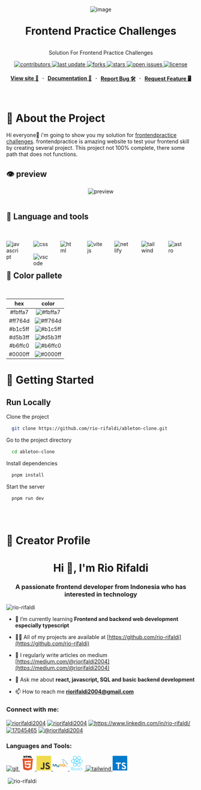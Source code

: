 <div align="center">

  <img src="https://www.frontendpractice.com/FP-meta.png" alt="image" width="550" height="auto" />
  <h1 style="margin: 2rem 0 ">Frontend Practice Challenges</h1>
  
  <p >
    Solution For Frontend Practice Challenges
  </p>

  
<!-- Badges -->
<p >
  <a href="https://github.com/rio-rifaldi/ableton-clone/graphs/contributors">
    <img src="https://img.shields.io/github/contributors/rio-rifaldi/ableton-clone" alt="contributors" />
  </a>
  <a href="">
    <img src="https://img.shields.io/github/last-commit/rio-rifaldi/ableton-clone" alt="last update" />
  </a>
  <a href="https://github.com/rio-rifaldi/ableton-clone/network/members">
    <img src="https://img.shields.io/github/forks/rio-rifaldi/ableton-clone" alt="forks" />
  </a>
  <a href="https://github.com/rio-rifaldi/ableton-clone/stargazers">
    <img src="https://img.shields.io/github/stars/rio-rifaldi/ableton-clone" alt="stars" />
  </a>
  <a href="https://github.com/rio-rifaldi/ableton-clone/issues/">
    <img src="https://img.shields.io/github/issues/rio-rifaldi/ableton-clone" alt="open issues" />
  </a>
  <a href="https://github.com/rio-rifaldi/ableton-clone/blob/master/LICENSE">
    <img src="https://img.shields.io/github/license/rio-rifaldi/ableton-clone.svg" alt="license" />
  </a>
</p>
   
<h4 style="display: flex; justify-content: center; gap:.6rem">
    <a href="https://rio-ableton-clone.netlify.app">View site 🚀</a>
  <span> · </span>
    <a href="https://github.com/rio-rifaldi/ableton-clone">Documentation 📕</a>
  <span> · </span>
    <a href="https://github.com/rio-rifaldi/ableton-clone/issues/">Report Bug 🛠️</a>
  <span> · </span>
    <a href="https://github.com/rio-rifaldi/ableton-clone/issues/">Request Feature 🖥️</a>
</h4>
</div>

<br />

<!-- About the Project -->
# 📌 About the Project
Hi everyone👋
i'm going to show you my solution for [frontendpractice challenges](https://www.frontendpractice.com/projects/ableton). frontendpractice is amazing website to test your frontend skill by creating several project. This project not 100% complete, there some path that does not functions.


## 👁️ preview
<div align="center"> 
  <img src="https://www.frontendpractice.com/_next/image?url=%2Ffullsize%2FC1-Ableton.jpg&w=1200&q=10" alt="preview" width="900" height="auto"  />
</div>
 <br>


<!-- language and tools -->
## 🧰 Language and tools
<br><br>
<a target="blank" href="https://developer.mozilla.org/en-US/docs/Web/JavaScript">
   <img align="left" width="40px" src="https://cdn.jsdelivr.net/gh/devicons/devicon@latest/icons/javascript/javascript-original.svg" style="padding-right:2rem;text" alt="javascript"/>
</a>
<a target="blank" href="https://developer.mozilla.org/en-US/docs/Web/CSS">
   <img align="left" width="40px" src="https://cdn.jsdelivr.net/gh/devicons/devicon@latest/icons/css3/css3-original.svg" style="padding-right:2rem;" alt="css"/>
</a>
<a target="blank" href="https://developer.mozilla.org/en-US/docs/Web/HTML">
   <img align="left" width="40px" src="https://cdn.jsdelivr.net/gh/devicons/devicon@latest/icons/html5/html5-original.svg" style="padding-right:2rem;" alt="html"/>
</a>
<a target="blank" href="https://vitejs.dev/">
   <img align="left" width="40px" src="https://cdn.jsdelivr.net/gh/devicons/devicon@latest/icons/vitejs/vitejs-original.svg" style="padding-right:2rem;" alt="vitejs"/>
</a>
<a target="blank" href="https://www.netlify.com/">
   <img align="left" width="40px" src="https://cdn.jsdelivr.net/gh/devicons/devicon@latest/icons/netlify/netlify-original.svg" style="padding-right:2rem;" alt="netlify"/>
</a>
<a target="blank" href="https://tailwindcss.com/">
   <img align="left" width="40px" src="https://cdn.jsdelivr.net/gh/devicons/devicon@latest/icons/tailwindcss/tailwindcss-original.svg" style="padding-right:2rem;" alt="tailwind"/>
</a>
<a target="blank" href="https://astro.build/">
   <img align="left" width="40px" src="https://cdn.jsdelivr.net/gh/devicons/devicon@latest/icons/astro/astro-original.svg" style="padding-right:2rem;" alt="astro"/>
</a>
<a target="blank" href="https://code.visualstudio.com/">
   <img align="left" width="40px" src="https://www.cdnlogo.com/logos/v/82/visual-studio-code.svg" style="padding-right:2rem;" alt="vscode"/>
</a>
<br> <br><br>

  <!-- color pallete -->

## 🎨 Color pallete

<br>

| **hex** |                                    **color**                                    |
|:-------:|:-------------------------------------------------------------------------------:|
| #fbffa7 | ![#fbffa7](https://icongr.am/entypo/controller-record.svg?size=50&color=fbffa7) |
| #ff764d | ![#ff764d](https://icongr.am/entypo/controller-record.svg?size=50&color=ff764d) |
| #b1c5ff | ![#b1c5ff](https://icongr.am/entypo/controller-record.svg?size=50&color=b1c5ff) |
| #d5b3ff | ![#d5b3ff](https://icongr.am/entypo/controller-record.svg?size=50&color=d5b3ff) |
| #b6ffc0 | ![#b6ffc0](https://icongr.am/entypo/controller-record.svg?size=50&color=b6ffc0) |
| #0000ff | ![#0000ff](https://icongr.am/entypo/controller-record.svg?size=50&color=0000ff) |

# 📌 Getting Started

<!-- Run Locally -->
## Run Locally

Clone the project

```bash
  git clone https://github.com/rio-rifaldi/ableton-clone.git
```

Go to the project directory

```bash
  cd ableton-clone
```

Install dependencies

```bash
  pnpm install
```

Start the server

```bash
  pnpm run dev
```

<br><br>

# 📌 Creator Profile

<h1 align="center">Hi 👋, I'm Rio Rifaldi</h1>
<h3 align="center">A passionate frontend developer from Indonesia who has interested in technology</h3>

<p align="left"> <img src="https://komarev.com/ghpvc/?username=rio-rifaldi&label=Profile%20views&color=0e75b6&style=flat" alt="rio-rifaldi" /> </p>

- 🌱 I’m currently learning **Frontend and backend web development especially typescript**

- 👨‍💻 All of my projects are available at [https://github.com/rio-rifaldi](https://github.com/rio-rifaldi)

- 📝 I regularly write articles on medium [https://medium.com/@riorifaldi2004](https://medium.com/@riorifaldi2004)

- 💬 Ask me about **react, javascript, SQL and basic backend development**

- 📫 How to reach me **riorifaldi2004@gmail.com**

<h3 align="left">Connect with me:</h3>
<p align="left">
<a href="https://dev.to/riorifaldi2004" target="blank"><img align="center" src="https://raw.githubusercontent.com/rahuldkjain/github-profile-readme-generator/master/src/images/icons/Social/devto.svg" alt="riorifaldi2004" height="30" width="40" /></a>
<a href="https://twitter.com/riorifaldi2004" target="blank"><img align="center" src="https://raw.githubusercontent.com/rahuldkjain/github-profile-readme-generator/master/src/images/icons/Social/twitter.svg" alt="riorifaldi2004" height="30" width="40" /></a>
<a href="https://linkedin.com/in/https://www.linkedin.com/in/rio-rifaldi/" target="blank"><img align="center" src="https://raw.githubusercontent.com/rahuldkjain/github-profile-readme-generator/master/src/images/icons/Social/linked-in-alt.svg" alt="https://www.linkedin.com/in/rio-rifaldi/" height="30" width="40" /></a>
<a href="https://stackoverflow.com/users/17045465" target="blank"><img align="center" src="https://raw.githubusercontent.com/rahuldkjain/github-profile-readme-generator/master/src/images/icons/Social/stack-overflow.svg" alt="17045465" height="30" width="40" /></a>
<a href="https://medium.com/@riorifaldi2004" target="blank"><img align="center" src="https://raw.githubusercontent.com/rahuldkjain/github-profile-readme-generator/master/src/images/icons/Social/medium.svg" alt="@riorifaldi2004" height="30" width="40" /></a>
</p>

<h3 align="left">Languages and Tools:</h3>
<p align="left"> <a href="https://git-scm.com/" target="_blank" rel="noreferrer"> <img src="https://www.vectorlogo.zone/logos/git-scm/git-scm-icon.svg" alt="git" width="40" height="40"/> </a> <a href="https://www.w3.org/html/" target="_blank" rel="noreferrer"> <img src="https://raw.githubusercontent.com/devicons/devicon/master/icons/html5/html5-original-wordmark.svg" alt="html5" width="40" height="40"/> </a> <a href="https://developer.mozilla.org/en-US/docs/Web/JavaScript" target="_blank" rel="noreferrer"> <img src="https://raw.githubusercontent.com/devicons/devicon/master/icons/javascript/javascript-original.svg" alt="javascript" width="40" height="40"/> </a> <a href="https://www.mysql.com/" target="_blank" rel="noreferrer"> <img src="https://raw.githubusercontent.com/devicons/devicon/master/icons/mysql/mysql-original-wordmark.svg" alt="mysql" width="40" height="40"/> </a> <a href="https://reactjs.org/" target="_blank" rel="noreferrer"> <img src="https://raw.githubusercontent.com/devicons/devicon/master/icons/react/react-original-wordmark.svg" alt="react" width="40" height="40"/> </a> <a href="https://tailwindcss.com/" target="_blank" rel="noreferrer"> <img src="https://www.vectorlogo.zone/logos/tailwindcss/tailwindcss-icon.svg" alt="tailwind" width="40" height="40"/> </a> <a href="https://www.typescriptlang.org/" target="_blank" rel="noreferrer"> <img src="https://raw.githubusercontent.com/devicons/devicon/master/icons/typescript/typescript-original.svg" alt="typescript" width="40" height="40"/> </a> </p>

<p>&nbsp;<img align="center" src="https://github-readme-stats.vercel.app/api?username=rio-rifaldi&show_icons=true&locale=en" alt="rio-rifaldi" /></p>
